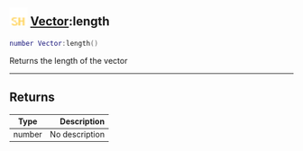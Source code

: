 ## <img src="../../.gitbook/assets/shared.png" width="32" height="32" /> [Vector](../vector/README.md):length

```lua
number Vector:length()
```

Returns the length of the vector

-----------------
## Returns

| Type   | Description |
| ------ | ----------: |
| number | No description |
